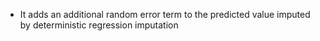 -  It adds an additional random error term to the predicted value imputed by deterministic regression imputation 
